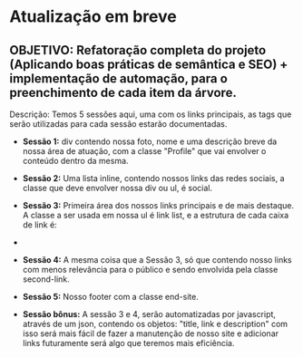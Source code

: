 # Atualização em breve

## OBJETIVO: Refatoração completa do projeto (Aplicando boas práticas de semântica e SEO) + implementação de automação, para o preenchimento de cada item da árvore.

Descrição: Temos 5 sessões aqui, uma com os links principais, as tags que serão utilizadas para cada sessão estarão documentadas.

- **Sessão 1:** div contendo nossa foto, nome e uma descrição breve da nossa área de atuação, com a classe "Profile" que vai envolver o conteúdo dentro da mesma.

- **Sessão 2:** Uma lista inline, contendo nossos links das redes sociais, a classe que deve envolver nossa div ou ul, é social.

- **Sessão 3:** Primeira área dos nossos links principais e de mais destaque. A classe a ser usada em nossa ul é link list, e a estrutura de cada caixa de link é:

<ul>
    <li>
        <a href="link" target="_blank">
            <span></span>
        </a>
    </li>
</ul>

- **Sessão 4:** A mesma coisa que a Sessão 3, só que contendo nosso links com menos relevância para o público e sendo envolvida pela classe second-link.

- **Sessão 5:** Nosso footer com a classe end-site.

- **Sessão bônus:** A sessão 3 e 4, serão automatizadas por javascript, através de um json, contendo os objetos: "title, link e description" com isso será mais fácil de fazer a manutenção de nosso site e adicionar links futuramente será algo que teremos mais eficiência.



